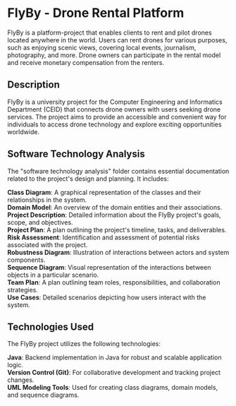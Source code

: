 # FlyBy - Drone Rental Platform
FlyBy is a platform-project that enables clients to rent and pilot drones located anywhere in the world. Users can rent drones for various purposes, such as enjoying scenic views, covering local events, journalism, photography, and more. Drone owners can participate in the rental model and receive monetary compensation from the renters.
## Description
FlyBy is a university project for the Computer Engineering and Informatics Department (CEID) that connects drone owners with users seeking drone services. The project aims to provide an accessible and convenient way for individuals to access drone technology and explore exciting opportunities worldwide.

## Software Technology Analysis
The "software technology analysis" folder contains essential documentation related to the project's design and planning. It includes:

**Class Diagram**: A graphical representation of the classes and their relationships in the system.  
**Domain Model**: An overview of the domain entities and their associations.  
**Project Description**: Detailed information about the FlyBy project's goals, scope, and objectives.  
**Project Plan**: A plan outlining the project's timeline, tasks, and deliverables.  
**Risk Assessment**: Identification and assessment of potential risks associated with the project.  
**Robustness Diagram**: Illustration of interactions between actors and system components.  
**Sequence Diagram**: Visual representation of the interactions between objects in a particular scenario.  
**Team Plan**: A plan outlining team roles, responsibilities, and collaboration strategies.  
**Use Cases**: Detailed scenarios depicting how users interact with the system.  

## Technologies Used
The FlyBy project utilizes the following technologies:

**Java**: Backend implementation in Java for robust and scalable application logic.  
**Version Control (Git)**: For collaborative development and tracking project changes.  
**UML Modeling Tools**: Used for creating class diagrams, domain models, and sequence diagrams.  




